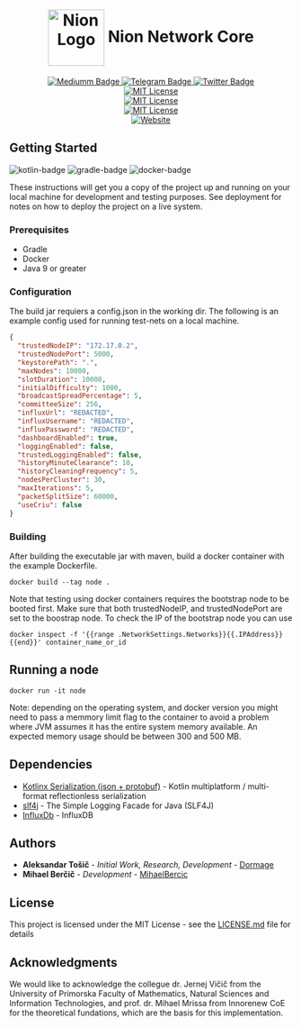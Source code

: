 <div align="center">
    <h1>
        <img alt="Nion Logo" src="https://nion.network/logo.png" style="vertical-align: middle" width ="100"> Nion Network Core
    </h1>
    <a href="https://medium.com/@nionnetwork">
        <img alt="Mediumm Badge" src="https://img.shields.io/badge/Medium-12100E?logo=medium&logoColor=white"/>
    </a>
    <a href="https://t.me/NionNetwork">
        <img alt="Telegram Badge" src="https://img.shields.io/badge/Telegram-2CA5E0?logo=telegram&logoColor=white"/>
    </a>
    <a href="https://twitter.com/NetworkNion">
        <img alt="Twitter Badge" src="https://img.shields.io/badge/Twitter-1DA1F2?logo=twitter&logoColor=white"/>
    </a> 
    <br>
    <a href="#">
        <img alt="MIT License" src="https://img.shields.io/github/commit-activity/m/Nion-Network/Core?color=e"/>
    </a>
    <br>
    <a href="#">
        <img alt="MIT License" src="https://img.shields.io/tokei/lines/github/nion-network/core"/>
    </a>
    <br>
    <a href="#">
        <img alt="MIT License" src="https://img.shields.io/badge/license-MIT-green"/>
    </a><br>
    <a href="#">
        <img alt="Website" src="https://img.shields.io/website?url=https%3A%2F%2Fnion.network"/>
    </a>
</div>


[kotlin-badge]: https://img.shields.io/badge/Kotlin-0095D5?logo=kotlin&logoColor=white
[gradle-badge]: https://img.shields.io/badge/gradle-02303A?logo=gradle&logoColor=white
[docker-badge]: https://img.shields.io/badge/Docker-2CA5E0?logo=docker&logoColor=white

## Getting Started

![kotlin-badge]
![gradle-badge]
![docker-badge]

These instructions will get you a copy of the project up and running on your local machine for development and testing purposes. See deployment for notes on how to deploy the project on a live system.

### Prerequisites

* Gradle
* Docker
* Java 9 or greater

### Configuration
The build jar requiers a config.json in the working dir.
The following is an example config used for running test-nets on a local machine. 
```json
{
  "trustedNodeIP": "172.17.0.2",
  "trustedNodePort": 5000,
  "keystorePath": ".",
  "maxNodes": 10000,
  "slotDuration": 10000,
  "initialDifficulty": 1000,
  "broadcastSpreadPercentage": 5,
  "committeeSize": 256,
  "influxUrl": "REDACTED",
  "influxUsername": "REDACTED",
  "influxPassword": "REDACTED",
  "dashboardEnabled": true,
  "loggingEnabled": false,
  "trustedLoggingEnabled": false,
  "historyMinuteClearance": 10,
  "historyCleaningFrequency": 5,
  "nodesPerCluster": 30,
  "maxIterations": 5,
  "packetSplitSize": 60000,
  "useCriu": false
}
```

### Building
After building the executable jar with maven, build a docker container with the example Dockerfile.
```
docker build --tag node .
```

Note that testing using docker containers requires the bootstrap node to be booted first. Make sure that both trustedNodeIP, and trustedNodePort are set to the boostrap node.
To check the IP of the bootstrap node you can use
```
docker inspect -f '{{range .NetworkSettings.Networks}}{{.IPAddress}}{{end}}' container_name_or_id
```

## Running a node
```
docker run -it node
```
Note: depending on the operating system, and docker version you might need to pass a memmory limit flag to the container to avoid a problem where JVM assumes it has the entire system memory available. An expected memory usage should be between 300 and 500 MB.
## Dependencies

* [Kotlinx Serialization (json + protobuf)](https://github.com/Kotlin/kotlinx.serialization) - Kotlin multiplatform / multi-format reflectionless serialization
* [slf4j](http://www.slf4j.org/index.html) - The Simple Logging Facade for Java (SLF4J)
* [InfluxDb](https://www.influxdata.com/) - InfluxDB

## Authors

* **Aleksandar Tošič** - *Initial Work, Research, Development* - [Dormage](https://github.com/Dormage)
* **Mihael Berčič** - *Development* - [MihaelBercic](https://github.com/MihaelBercic)

## License

This project is licensed under the MIT License - see the [LICENSE.md](LICENSE.md) file for details

## Acknowledgments
We would like to acknowledge the collegue dr. Jernej Vičič from the University of Primorska
Faculty of Mathematics, Natural Sciences and Information Technologies, and prof. dr. Mihael Mrissa from Innorenew CoE for the theoretical fundations, which are the basis for this implementation.


